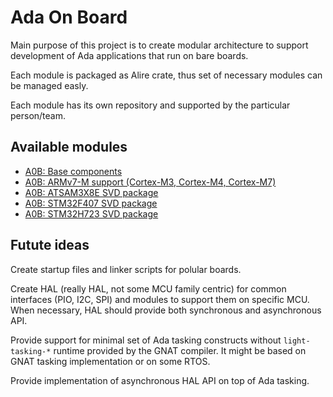 # Ada On Board

Main purpose of this project is to create modular architecture to support
development of Ada applications that run on bare boards.

Each module is packaged as Alire crate, thus set of necessary modules can be managed easly.

Each module has its own repository and supported by the particular person/team.

## Available modules

 * [A0B: Base components](https://github.com/godunko/a0b-base)
 * [A0B: ARMv7-M support (Cortex-M3, Cortex-M4, Cortex-M7)](https://github.com/godunko/a0b-armv7m)
 * [A0B: ATSAM3X8E SVD package](https://github.com/godunko/a0b-svd-atsam3x8e)
 * [A0B: STM32F407 SVD package](https://github.com/godunko/a0b-svd-stm32f407)
 * [A0B: STM32H723 SVD package](https://github.com/godunko/a0b-svd-stm32h723)

## Futute ideas

Create startup files and linker scripts for polular boards.

Create HAL (really HAL, not some MCU family centric) for common interfaces (PIO, I2C, SPI) and modules to support them on specific MCU. When necessary, HAL should provide both synchronous and asynchronous API.

Provide support for minimal set of Ada tasking constructs without `light-tasking-*` runtime provided by the GNAT compiler. It might be based on GNAT tasking implementation or on some RTOS.

Provide implementation of asynchronous HAL API on top of Ada tasking.
